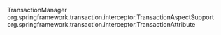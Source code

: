TransactionManager
org.springframework.transaction.interceptor.TransactionAspectSupport
org.springframework.transaction.interceptor.TransactionAttribute